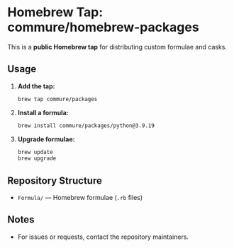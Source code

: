 # Homebrew Tap: commure/homebrew-packages

This is a **public Homebrew tap** for distributing custom formulae and casks.

## Usage

1. **Add the tap:**
    ```sh
    brew tap commure/packages
    ```

2. **Install a formula:**
    ```sh
    brew install commure/packages/python@3.9.19
    ```

3. **Upgrade formulae:**
    ```sh
    brew update
    brew upgrade
    ```

## Repository Structure

- `Formula/` — Homebrew formulae (`.rb` files)

## Notes

- For issues or requests, contact the repository maintainers.
